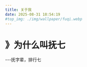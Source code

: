 ```yaml
---
title: 关于我
date: 2025-08-31 18:54:19
#top_img: ./img/wallpaper/fuqi.webp
---
```


# 》为什么叫抚七

---抚字辈，排行七

